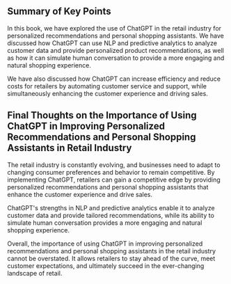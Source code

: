 
Summary of Key Points
---------------------

In this book, we have explored the use of ChatGPT in the retail industry for personalized recommendations and personal shopping assistants. We have discussed how ChatGPT can use NLP and predictive analytics to analyze customer data and provide personalized product recommendations, as well as how it can simulate human conversation to provide a more engaging and natural shopping experience.

We have also discussed how ChatGPT can increase efficiency and reduce costs for retailers by automating customer service and support, while simultaneously enhancing the customer experience and driving sales.

Final Thoughts on the Importance of Using ChatGPT in Improving Personalized Recommendations and Personal Shopping Assistants in Retail Industry
-----------------------------------------------------------------------------------------------------------------------------------------------

The retail industry is constantly evolving, and businesses need to adapt to changing consumer preferences and behavior to remain competitive. By implementing ChatGPT, retailers can gain a competitive edge by providing personalized recommendations and personal shopping assistants that enhance the customer experience and drive sales.

ChatGPT's strengths in NLP and predictive analytics enable it to analyze customer data and provide tailored recommendations, while its ability to simulate human conversation provides a more engaging and natural shopping experience.

Overall, the importance of using ChatGPT in improving personalized recommendations and personal shopping assistants in the retail industry cannot be overstated. It allows retailers to stay ahead of the curve, meet customer expectations, and ultimately succeed in the ever-changing landscape of retail.